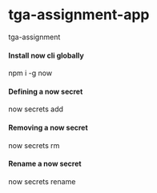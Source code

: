 # tga-assignment-app

tga-assignment

#### Install now cli globally

npm i -g now

#### Defining a now secret

now secrets add <secret-name> <secret-value>

#### Removing a now secret

now secrets rm <secret-name>

#### Rename a now secret

now secrets rename <secret-name> <new-name>
